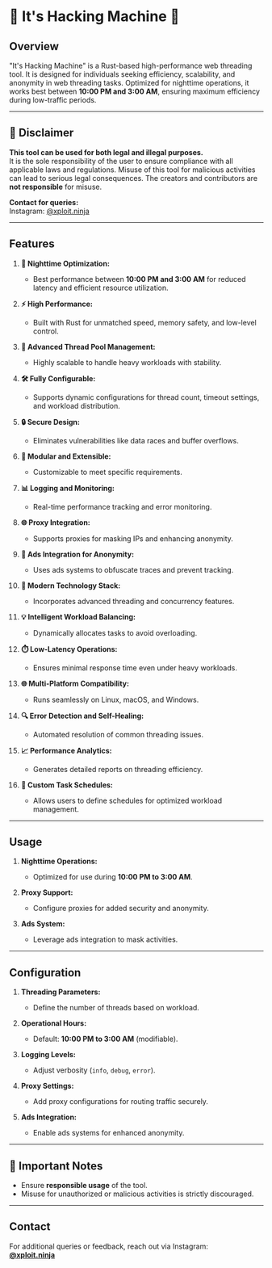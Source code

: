 # 🌌 It's Hacking Machine 🚀

## Overview
"It's Hacking Machine" is a Rust-based high-performance web threading tool. It is designed for individuals seeking efficiency, scalability, and anonymity in web threading tasks. Optimized for nighttime operations, it works best between **10:00 PM and 3:00 AM**, ensuring maximum efficiency during low-traffic periods.

---

## 🚨 Disclaimer
**This tool can be used for both legal and illegal purposes.**  
It is the sole responsibility of the user to ensure compliance with all applicable laws and regulations. Misuse of this tool for malicious activities can lead to serious legal consequences. The creators and contributors are **not responsible** for misuse.

**Contact for queries:**  
Instagram: [@xploit.ninja](https://instagram.com/xploit.ninja)

---

## Features

1. **🌙 Nighttime Optimization:**  
   - Best performance between **10:00 PM and 3:00 AM** for reduced latency and efficient resource utilization.

2. **⚡ High Performance:**  
   - Built with Rust for unmatched speed, memory safety, and low-level control.

3. **🔗 Advanced Thread Pool Management:**  
   - Highly scalable to handle heavy workloads with stability.

4. **🛠️ Fully Configurable:**  
   - Supports dynamic configurations for thread count, timeout settings, and workload distribution.

5. **🔒 Secure Design:**  
   - Eliminates vulnerabilities like data races and buffer overflows.

6. **🌈 Modular and Extensible:**  
   - Customizable to meet specific requirements.

7. **📊 Logging and Monitoring:**  
   - Real-time performance tracking and error monitoring.

8. **🌐 Proxy Integration:**  
   - Supports proxies for masking IPs and enhancing anonymity.

9. **📢 Ads Integration for Anonymity:**  
   - Uses ads systems to obfuscate traces and prevent tracking.

10. **🚀 Modern Technology Stack:**  
    - Incorporates advanced threading and concurrency features.

11. **💡 Intelligent Workload Balancing:**  
    - Dynamically allocates tasks to avoid overloading.

12. **⏱️ Low-Latency Operations:**  
    - Ensures minimal response time even under heavy workloads.

13. **🌐 Multi-Platform Compatibility:**  
    - Runs seamlessly on Linux, macOS, and Windows.

14. **🔍 Error Detection and Self-Healing:**  
    - Automated resolution of common threading issues.

15. **📈 Performance Analytics:**  
    - Generates detailed reports on threading efficiency.

16. **🔧 Custom Task Schedules:**  
    - Allows users to define schedules for optimized workload management.

---

## Usage

1. **Nighttime Operations:**  
   - Optimized for use during **10:00 PM to 3:00 AM**.

2. **Proxy Support:**  
   - Configure proxies for added security and anonymity.

3. **Ads System:**  
   - Leverage ads integration to mask activities.

---

## Configuration

1. **Threading Parameters:**  
   - Define the number of threads based on workload.

2. **Operational Hours:**  
   - Default: **10:00 PM to 3:00 AM** (modifiable).

3. **Logging Levels:**  
   - Adjust verbosity (`info`, `debug`, `error`).

4. **Proxy Settings:**  
   - Add proxy configurations for routing traffic securely.

5. **Ads Integration:**  
   - Enable ads systems for enhanced anonymity.

---

## 🚨 Important Notes

- Ensure **responsible usage** of the tool.
- Misuse for unauthorized or malicious activities is strictly discouraged.

---

## Contact

For additional queries or feedback, reach out via Instagram:  
**[@xploit.ninja](https://instagram.com/xploit.ninja)**